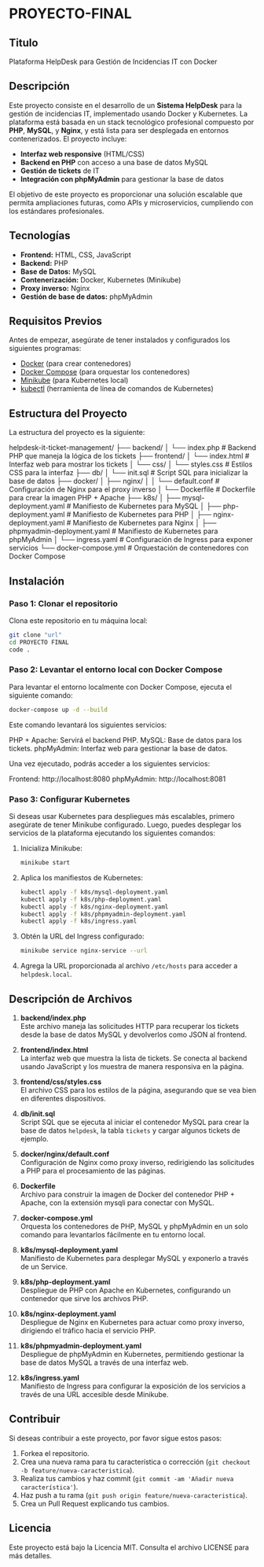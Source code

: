 # PROYECTO-FINAL

## Titulo

Plataforma HelpDesk para Gestión de Incidencias IT con Docker

## Descripción

Este proyecto consiste en el desarrollo de un **Sistema HelpDesk** para la gestión de incidencias IT, implementado usando Docker y Kubernetes. La plataforma está basada en un stack tecnológico profesional compuesto por **PHP**, **MySQL**, y **Nginx**, y está lista para ser desplegada en entornos contenerizados. El proyecto incluye:

- **Interfaz web responsive** (HTML/CSS)
- **Backend en PHP** con acceso a una base de datos MySQL
- **Gestión de tickets** de IT
- **Integración con phpMyAdmin** para gestionar la base de datos

El objetivo de este proyecto es proporcionar una solución escalable que permita ampliaciones futuras, como APIs y microservicios, cumpliendo con los estándares profesionales.

## Tecnologías

- **Frontend:** HTML, CSS, JavaScript
- **Backend:** PHP
- **Base de Datos:** MySQL
- **Contenerización:** Docker, Kubernetes (Minikube)
- **Proxy inverso:** Nginx
- **Gestión de base de datos:** phpMyAdmin

## Requisitos Previos

Antes de empezar, asegúrate de tener instalados y configurados los siguientes programas:

- [Docker](https://www.docker.com/get-started) (para crear contenedores)
- [Docker Compose](https://docs.docker.com/compose/install/) (para orquestar los contenedores)
- [Minikube](https://minikube.sigs.k8s.io/docs/) (para Kubernetes local)
- [kubectl](https://kubernetes.io/docs/tasks/tools/install-kubectl/) (herramienta de línea de comandos de Kubernetes)

## Estructura del Proyecto

La estructura del proyecto es la siguiente:

helpdesk-it-ticket-management/
├── backend/
│   └── index.php  # Backend PHP que maneja la lógica de los tickets
├── frontend/
│   └── index.html  # Interfaz web para mostrar los tickets
│   └── css/
│       └── styles.css  # Estilos CSS para la interfaz
├── db/
│   └── init.sql  # Script SQL para inicializar la base de datos
├── docker/
│   ├── nginx/
│   │   └── default.conf  # Configuración de Nginx para el proxy inverso
│   └── Dockerfile  # Dockerfile para crear la imagen PHP + Apache
├── k8s/
│   ├── mysql-deployment.yaml  # Manifiesto de Kubernetes para MySQL
│   ├── php-deployment.yaml  # Manifiesto de Kubernetes para PHP
│   ├── nginx-deployment.yaml  # Manifiesto de Kubernetes para Nginx
│   ├── phpmyadmin-deployment.yaml  # Manifiesto de Kubernetes para phpMyAdmin
│   └── ingress.yaml  # Configuración de Ingress para exponer servicios
└── docker-compose.yml  # Orquestación de contenedores con Docker Compose

## Instalación

### Paso 1: Clonar el repositorio

Clona este repositorio en tu máquina local:

```bash
git clone "url"
cd PROYECTO FINAL
code .
```

### Paso 2: Levantar el entorno local con Docker Compose

Para levantar el entorno localmente con Docker Compose, ejecuta el siguiente comando:

```bash
docker-compose up -d --build
```
Este comando levantará los siguientes servicios:

PHP + Apache: Servirá el backend PHP.
MySQL: Base de datos para los tickets.
phpMyAdmin: Interfaz web para gestionar la base de datos.

Una vez ejecutado, podrás acceder a los siguientes servicios:

Frontend: http://localhost:8080
phpMyAdmin: http://localhost:8081

### Paso 3: Configurar Kubernetes

Si deseas usar Kubernetes para despliegues más escalables, primero asegúrate de tener Minikube configurado. Luego, puedes desplegar los servicios de la plataforma ejecutando los siguientes comandos:

1. Inicializa Minikube:

    ```bash
    minikube start
    ```

2. Aplica los manifiestos de Kubernetes:

    ```bash
    kubectl apply -f k8s/mysql-deployment.yaml
    kubectl apply -f k8s/php-deployment.yaml
    kubectl apply -f k8s/nginx-deployment.yaml
    kubectl apply -f k8s/phpmyadmin-deployment.yaml
    kubectl apply -f k8s/ingress.yaml
    ```

3. Obtén la URL del Ingress configurado:

    ```bash
    minikube service nginx-service --url
    ```

4. Agrega la URL proporcionada al archivo `/etc/hosts` para acceder a `helpdesk.local`.

## Descripción de Archivos

1. **backend/index.php**  
   Este archivo maneja las solicitudes HTTP para recuperar los tickets desde la base de datos MySQL y devolverlos como JSON al frontend.

2. **frontend/index.html**  
   La interfaz web que muestra la lista de tickets. Se conecta al backend usando JavaScript y los muestra de manera responsiva en la página.

3. **frontend/css/styles.css**  
   El archivo CSS para los estilos de la página, asegurando que se vea bien en diferentes dispositivos.

4. **db/init.sql**  
   Script SQL que se ejecuta al iniciar el contenedor MySQL para crear la base de datos `helpdesk`, la tabla `tickets` y cargar algunos tickets de ejemplo.

5. **docker/nginx/default.conf**  
   Configuración de Nginx como proxy inverso, redirigiendo las solicitudes a PHP para el procesamiento de las páginas.

6. **Dockerfile**  
   Archivo para construir la imagen de Docker del contenedor PHP + Apache, con la extensión mysqli para conectar con MySQL.

7. **docker-compose.yml**  
   Orquesta los contenedores de PHP, MySQL y phpMyAdmin en un solo comando para levantarlos fácilmente en tu entorno local.

8. **k8s/mysql-deployment.yaml**  
   Manifiesto de Kubernetes para desplegar MySQL y exponerlo a través de un Service.

9. **k8s/php-deployment.yaml**  
   Despliegue de PHP con Apache en Kubernetes, configurando un contenedor que sirve los archivos PHP.

10. **k8s/nginx-deployment.yaml**  
    Despliegue de Nginx en Kubernetes para actuar como proxy inverso, dirigiendo el tráfico hacia el servicio PHP.

11. **k8s/phpmyadmin-deployment.yaml**  
    Despliegue de phpMyAdmin en Kubernetes, permitiendo gestionar la base de datos MySQL a través de una interfaz web.

12. **k8s/ingress.yaml**  
    Manifiesto de Ingress para configurar la exposición de los servicios a través de una URL accesible desde Minikube.

## Contribuir

Si deseas contribuir a este proyecto, por favor sigue estos pasos:

1. Forkea el repositorio.
2. Crea una nueva rama para tu característica o corrección (`git checkout -b feature/nueva-caracteristica`).
3. Realiza tus cambios y haz commit (`git commit -am 'Añadir nueva característica'`).
4. Haz push a tu rama (`git push origin feature/nueva-caracteristica`).
5. Crea un Pull Request explicando tus cambios.

## Licencia

Este proyecto está bajo la Licencia MIT. Consulta el archivo LICENSE para más detalles.
